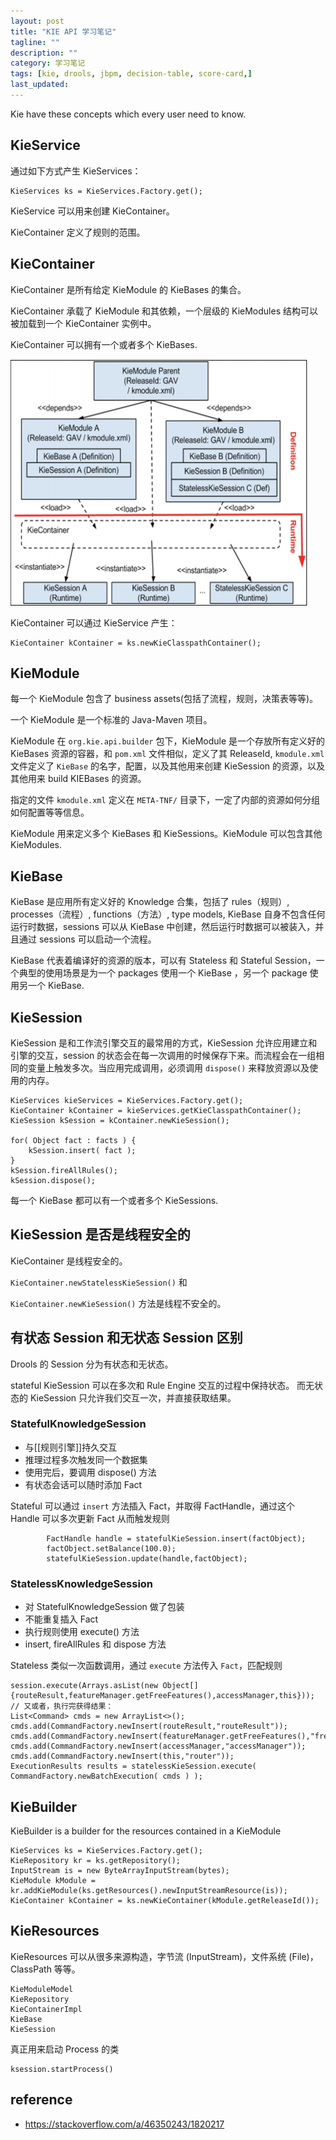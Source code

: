 ```yaml
---
layout: post
title: "KIE API 学习笔记"
tagline: ""
description: ""
category: 学习笔记
tags: [kie, drools, jbpm, decision-table, score-card,]
last_updated:
---
```



Kie have these concepts which every user need to know.

## KieService
通过如下方式产生 KieServices：

    KieServices ks = KieServices.Factory.get();
    
KieService 可以用来创建 KieContainer。

KieContainer 定义了规则的范围。

## KieContainer
KieContainer 是所有给定 KieModule 的 KieBases 的集合。

KieContainer 承载了 KieModule 和其依赖，一个层级的 KieModules 结构可以被加载到一个 KieContainer 实例中。

KieContainer 可以拥有一个或者多个 KieBases.

![kie container hierarchical structure](/assets/kie-container-hierarchical-structure-20210225105827.png)

KieContainer 可以通过 KieService 产生：

    KieContainer kContainer = ks.newKieClasspathContainer();

## KieModule
每一个 KieModule 包含了 business assets(包括了流程，规则，决策表等等)。

一个 KieModule 是一个标准的 Java-Maven 项目。

KieModule 在 `org.kie.api.builder` 包下，KieModule 是一个存放所有定义好的 KieBases 资源的容器，和 `pom.xml` 文件相似，定义了其 ReleaseId, `kmodule.xml` 文件定义了 `KieBase` 的名字，配置，以及其他用来创建 KieSession 的资源，以及其他用来 build KIEBases 的资源。

指定的文件 `kmodule.xml` 定义在 `META-TNF/` 目录下，一定了内部的资源如何分组如何配置等等信息。

KieModule 用来定义多个 KieBases 和 KieSessions。KieModule 可以包含其他 KieModules.

## KieBase
KieBase 是应用所有定义好的 Knowledge 合集，包括了 rules（规则）, processes（流程）, functions（方法）, type models, KieBase 自身不包含任何运行时数据，sessions 可以从 KieBase 中创建，然后运行时数据可以被装入，并且通过 sessions 可以启动一个流程。

KieBase 代表着编译好的资源的版本，可以有 Stateless 和 Stateful Session，一个典型的使用场景是为一个 packages 使用一个 KieBase ，另一个 package 使用另一个 KieBase.

## KieSession
KieSession 是和工作流引擎交互的最常用的方式，KieSession 允许应用建立和引擎的交互，session 的状态会在每一次调用的时候保存下来。而流程会在一组相同的变量上触发多次。当应用完成调用，必须调用 `dispose()` 来释放资源以及使用的内存。

	KieServices kieServices = KieServices.Factory.get();
	KieContainer kContainer = kieServices.getKieClasspathContainer();
	KieSession kSession = kContainer.newKieSession();

	for( Object fact : facts ) {
		kSession.insert( fact );
	}
	kSession.fireAllRules();
	kSession.dispose();

每一个 KieBase 都可以有一个或者多个 KieSessions.

## KieSession 是否是线程安全的

KieContainer 是线程安全的。

`KieContainer.newStatelessKieSession()` 和 


`KieContainer.newKieSession()` 方法是线程不安全的。


## 有状态 Session 和无状态 Session 区别
Drools 的 Session 分为有状态和无状态。

stateful KieSession 可以在多次和 Rule Engine 交互的过程中保持状态。
而无状态的 KieSession 只允许我们交互一次，并直接获取结果。

### StatefulKnowledgeSession

- 与[[规则引擎]]持久交互
- 推理过程多次触发同一个数据集
- 使用完后，要调用 dispose() 方法
- 有状态会话可以随时添加 Fact

Stateful 可以通过 `insert` 方法插入 Fact，并取得 FactHandle，通过这个 Handle 可以多次更新 Fact 从而触发规则

```
        FactHandle handle = statefulKieSession.insert(factObject);
        factObject.setBalance(100.0);
        statefulKieSession.update(handle,factObject);
```

### StatelessKnowledgeSession

- 对 StatefulKnowledgeSession 做了包装
- 不能重复插入 Fact
- 执行规则使用 execute() 方法
- insert, fireAllRules 和 dispose 方法

Stateless 类似一次函数调用，通过 `execute` 方法传入 `Fact`，匹配规则

```
session.execute(Arrays.asList(new Object[]{routeResult,featureManager.getFreeFeatures(),accessManager,this}));
// 又或者，执行完获得结果：
List<Command> cmds = new ArrayList<>();
cmds.add(CommandFactory.newInsert(routeResult,"routeResult"));        cmds.add(CommandFactory.newInsert(featureManager.getFreeFeatures(),"freeFeature"));
cmds.add(CommandFactory.newInsert(accessManager,"accessManager"));
cmds.add(CommandFactory.newInsert(this,"router"));
ExecutionResults results = statelessKieSession.execute( CommandFactory.newBatchExecution( cmds ) );
```
  



## KieBuilder

KieBuilder is a builder for the resources contained in a KieModule


```
KieServices ks = KieServices.Factory.get();
KieRepository kr = ks.getRepository();
InputStream is = new ByteArrayInputStream(bytes);
KieModule kModule = kr.addKieModule(ks.getResources().newInputStreamResource(is));
KieContainer kContainer = ks.newKieContainer(kModule.getReleaseId());
```

## KieResources

KieResources 可以从很多来源构造，字节流 (InputStream)，文件系统 (File)，ClassPath 等等。

	KieModuleModel
	KieRepository
	KieContainerImpl
	KieBase
	KieSession

真正用来启动 Process 的类

	ksession.startProcess()

## reference

- <https://stackoverflow.com/a/46350243/1820217>
